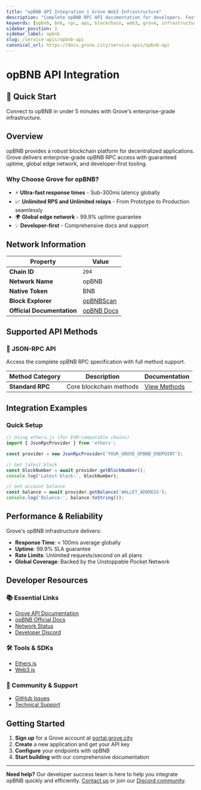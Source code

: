```yaml
---
title: "opBNB API Integration | Grove Web3 Infrastructure"
description: "Complete opBNB RPC API documentation for developers. Fast, reliable opBNB blockchain access with Grove's enterprise infrastructure. Get started in minutes."
keywords: [opbnb, bnb, rpc, api, blockchain, web3, grove, infrastructure, developers, integration]
sidebar_position: 1
sidebar_label: opbnb
slug: /service-apis/opbnb-api
canonical_url: https://docs.grove.city/service-apis/opbnb-api
---
```


# opBNB API Integration

<div style={{background: "linear-gradient(135deg, #f3ba2f 0%, #ff6b35 100%)", color: "white", padding: "1.5rem", borderRadius: "8px", margin: "1rem 0"}}>
  <h2 style={{color: "white", marginTop: 0}}>🚀 Quick Start</h2>
  <p style={{marginBottom: 0, fontSize: "1.1rem"}}>Connect to opBNB in under 5 minutes with Grove's enterprise-grade infrastructure.</p>
</div>

## Overview

opBNB provides a robust blockchain platform for decentralized applications. Grove delivers enterprise-grade opBNB RPC access with guaranteed uptime, global edge network, and developer-first tooling.

### Why Choose Grove for opBNB?

- ⚡ **Ultra-fast response times** - Sub-300ms latency globally
- 📈 **Unlimited RPS and Unlimited relays** - From Prototype to Production seamlessly
- 🌍 **Global edge network** - 99.9% uptime guarantee
- 💡 **Developer-first** - Comprehensive docs and support

## Network Information

| Property | Value |
|----------|-------|
| **Chain ID** | `204` |
| **Network Name** | opBNB |
| **Native Token** | BNB |
| **Block Explorer** | [opBNBScan](https://opbnbscan.com) |
| **Official Documentation** | [opBNB Docs](https://docs.bnbchain.org/opbnb/) |

## Supported API Methods

### 🔌 JSON-RPC API
Access the complete opBNB RPC specification with full method support.

| Method Category | Description | Documentation |
|-----------------|-------------|---------------|
| **Standard RPC** | Core blockchain methods | [View Methods](../grove-api/api-definition/definition#json-rpc-supported-methods) |

## Integration Examples

### Quick Setup

```javascript
// Using ethers.js (for EVM-compatible chains)
import { JsonRpcProvider } from 'ethers';

const provider = new JsonRpcProvider('YOUR_GROVE_OPBNB_ENDPOINT');

// Get latest block
const blockNumber = await provider.getBlockNumber();
console.log('Latest block:', blockNumber);

// Get account balance
const balance = await provider.getBalance('WALLET_ADDRESS');
console.log('Balance:', balance.toString());
```

## Performance & Reliability

Grove's opBNB infrastructure delivers:

- **Response Time**: < 100ms average globally
- **Uptime**: 99.9% SLA guarantee  
- **Rate Limits**: Unlimited requests/second on all plans
- **Global Coverage**: Backed by the Unstoppable Pocket Network

## Developer Resources

### 📚 Essential Links
- [Grove API Documentation](../grove-api/overview/grove-api)
- [opBNB Official Docs](https://docs.bnbchain.org/opbnb/)
- [Network Status](https://status.grove.city)
- [Developer Discord](https://discord.gg/build-with-grove)

### 🛠️ Tools & SDKs
- [Ethers.js](https://docs.ethers.io/)
- [Web3.js](https://web3js.readthedocs.io/)

### 💬 Community & Support
- [GitHub Issues](https://github.com/buildwithgrove/path)  
- [Technical Support](https://discord.com/channels/824324475256438814/1150805396085293106)

## Getting Started

1. **Sign up** for a Grove account at [portal.grove.city](https://portal.grove.city)
2. **Create** a new application and get your API key
3. **Configure** your endpoints with opBNB
4. **Start building** with our comprehensive documentation

---

<div style={{background: "#f8f9fa", padding: "1rem", borderLeft: "4px solid #007bff", margin: "1rem 0"}}>
  <strong>Need help?</strong> Our developer success team is here to help you integrate opBNB quickly and efficiently. <a href="mailto:portal@grove.city">Contact us</a> or join our <a href="https://discord.gg/build-with-grove">Discord community</a>.
</div>
